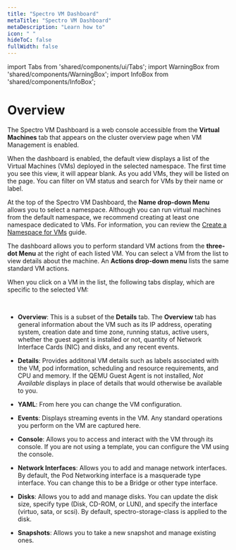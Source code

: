 ```yaml
---
title: "Spectro VM Dashboard"
metaTitle: "Spectro VM Dashboard"
metaDescription: "Learn how to"
icon: " "
hideToC: false
fullWidth: false
---
```


import Tabs from 'shared/components/ui/Tabs';
import WarningBox from 'shared/components/WarningBox';
import InfoBox from 'shared/components/InfoBox';


# Overview

The Spectro VM Dashboard is a web console accessible from the **Virtual Machines** tab that appears on the cluster overview page when VM Management is enabled. 

When the dashboard is enabled, the default view displays a list of the Virtual Machines (VMs) deployed in the selected namespace. The first time you see this view, it will appear blank. As you add VMs, they will be listed on the page. You can filter on VM status and search for VMs by their name or label.

At the top of the Spectro VM Dashboard, the **Name drop-down Menu** allows you to select a namespace. Although you can run virtual machines from the default namespace, we recommend creating at least one namespace dedicated to VMs. For information, you can review the [Create a Namespace for VMs](/vm-management/vm-packs-profiles/create-vm-namespace) guide.

The dashboard allows you to perform standard VM actions from the **three-dot Menu** at the right of each listed VM. You can select a VM from the list to view details about the machine. An **Actions drop-down menu** lists the same standard VM actions. 

When you click on a VM in the list, the following tabs display, which are specific to the selected VM:

<br />

- **Overview**: This is a subset of the **Details** tab. The **Overview** tab has general information about the VM such as its IP address, operating system, creation date and time zone, running status, active users, whether the guest agent is installed or not, quantity of Network Interface Cards (NIC) and disks, and any recent events. 


- **Details**:  Provides additonal VM details such as labels associated with the VM, pod information, scheduling and resource requirements, and CPU and memory. If the QEMU Guest Agent is not installed, *Not Available* displays in place of details that would otherwise be available to you.


- **YAML**:  From here you can change the VM configuration.


- **Events**:  Displays streaming events in the VM. Any standard operations you perform on the VM are captured here.  


- **Console**:  Allows you to access and interact with the VM through its console. If you are not using a template, you can configure the VM using the console.



- **Network Interfaces**: Allows you to add and manage network interfaces. By default, the Pod Networking interface is a masquerade type interface. You can change this to be a Bridge or other type interface.


- **Disks**: Allows you to add and manage disks. You can update the disk size, specify type (Disk, CD-ROM, or LUN), and specify the interface (virtuo, sata, or scsi).  By default, spectro-storage-class is applied to the disk.


- **Snapshots**: Allows you to take a new snapshot and manage existing ones. 










